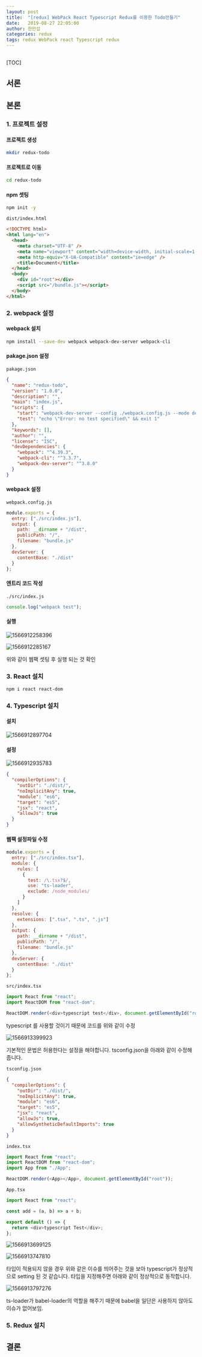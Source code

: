 ```yaml
---
layout: post
title:  "[redux] WebPack React Typescript Redux를 이용한 Todo만들기"
date:   2019-08-27 22:05:00
author: 한만섭
categories: redux
tags: redux WebPack react Typescript redux
---
```


## 



[TOC]



## 서론 





## 본론 



### 1. 프로젝트 설정 



#### 프로젝트 생성

```bash
mkdir redux-todo
```



#### 프로젝트로 이동

```bash
cd redux-todo
```



#### npm 셋팅 

```bash
npm init -y
```



`dist/index.html`

```html
<!DOCTYPE html>
<html lang="en">
  <head>
    <meta charset="UTF-8" />
    <meta name="viewport" content="width=device-width, initial-scale=1.0" />
    <meta http-equiv="X-UA-Compatible" content="ie=edge" />
    <title>Document</title>
  </head>
  <body>
    <div id="root"></div>
    <script src="/bundle.js"></script>
  </body>
</html>

```





### 2. webpack 설정 



#### webpack 설치 

```bash
npm install --save-dev webpack webpack-dev-server webpack-cli
```



#### pakage.json 설정   

`pakage.json`

```json
{
  "name": "redux-todo",
  "version": "1.0.0",
  "description": "",
  "main": "index.js",
  "scripts": {
    "start": "webpack-dev-server --config ./webpack.config.js --mode development ",
    "test": "echo \"Error: no test specified\" && exit 1"
  },
  "keywords": [],
  "author": "",
  "license": "ISC",
  "devDependencies": {
    "webpack": "^4.39.3",
    "webpack-cli": "^3.3.7",
    "webpack-dev-server": "^3.8.0"
  }
}

```



#### webpack 설정 

`webpack.config.js`

```js
module.exports = {
  entry: ["./src/index.js"],
  output: {
    path: __dirname + "/dist",
    publicPath: "/",
    filename: "bundle.js"
  },
  devServer: {
    contentBase: "./dist"
  }
};

```



#### 엔트리 코드 작성

`./src/index.js`

```js
console.log("webpack test");
```



#### 실행 

![1566912258396](../../../../assets/image/1566912258396.png)

![1566912285167](../../../../assets/image/1566912285167.png)

위와 같이 웹팩 셋팅 후 실행 되는 것 확인 



### 3. React 설치 

```bash
npm i react react-dom
```



### 4. Typescript 설치   



#### 설치 

![1566912897704](../../../../assets/image/1566912897704.png)





#### 설정 

![1566912935783](../../../../assets/image/1566912935783.png)

````json
{
  "compilerOptions": {
    "outDir": "./dist/",
    "noImplicitAny": true,
    "module": "es6",
    "target": "es5",
    "jsx": "react",
    "allowJs": true
  }
}
````



#### 웹팩 설정파일 수정 

```js
module.exports = {
  entry: ["./src/index.tsx"],
  module: {
    rules: [
      {
        test: /\.tsx?$/,
        use: "ts-loader",
        exclude: /node_modules/
      }
    ]
  },
  resolve: {
    extensions: [".tsx", ".ts", ".js"]
  },
  output: {
    path: __dirname + "/dist",
    publicPath: "/",
    filename: "bundle.js"
  },
  devServer: {
    contentBase: "./dist"
  }
};

```



`src/index.tsx`

```js
import React from "react";
import ReactDOM from "react-dom";

ReactDOM.render(<div>typescript test</div>, document.getElementById("root"));

```

typescript 를 사용할 것이기 때문에 코드를 위와 같이 수정 



![1566913399923](../../../../assets/image/1566913399923.png)

기본적인 문법은 허용한다는 설정을 해야합니다.  tsconfig.json을 아래와 같이 수정해줍니다.  

`tsconfig.json`

```json
{
  "compilerOptions": {
    "outDir": "./dist/",
    "noImplicitAny": true,
    "module": "es6",
    "target": "es5",
    "jsx": "react",
    "allowJs": true,
    "allowSyntheticDefaultImports": true
  }
}

```



`index.tsx`

```js
import React from "react";
import ReactDOM from "react-dom";
import App from "./App";

ReactDOM.render(<App></App>, document.getElementById("root"));

```



`App.tsx`

```js
import React from "react";

const add = (a, b) => a + b;

export default () => {
  return <div>typescript Test</div>;
};

```

![1566913699125](../../../../assets/image/1566913699125.png)

![1566913747810](../../../../assets/image/1566913747810.png)

타입이 적용되지 않을 경우 위와 같은 이슈를 띄어주는 것을 보아 typescript가 정상적으로 setting 된 것 같습니다.  타입을 지정해주면 아래와 같이 정상적으로 동작합니다.  

![1566913797276](../../../../assets/image/1566913797276.png)



ts-loader가 babel-loader의 역할을 해주기 때문에 babel을 일단은 사용하지 않아도 이슈가 없어보임.  





### 5. Redux 설치 









## 결론 

